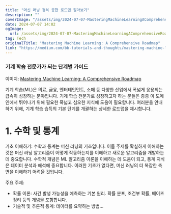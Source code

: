 ```yaml
---
title: "머신 러닝 정복 종합 로드맵 알아보기"
description: ""
coverImage: "/assets/img/2024-07-07-MasteringMachineLearningAComprehensiveRoadmap_0.png"
date: 2024-07-07 14:02
ogImage: 
  url: /assets/img/2024-07-07-MasteringMachineLearningAComprehensiveRoadmap_0.png
tag: Tech
originalTitle: "Mastering Machine Learning: A Comprehensive Roadmap"
link: "https://medium.com/bb-tutorials-and-thoughts/mastering-machine-learning-a-comprehensive-roadmap-86fe14923c18"
---
```



### 기계 학습 전문가가 되는 단계별 가이드

이미지: [Mastering Machine Learning: A Comprehensive Roadmap](/assets/img/2024-07-07-MasteringMachineLearningAComprehensiveRoadmap_0.png)

기계 학습(ML)은 의료, 금융, 엔터테인먼트, 소매 등 다양한 산업에서 폭넓게 응용되는 급속히 성장하는 분야입니다. 기계 학습 전문가로 성장하고자 하는 분들은 종종 이 도메인에서 뛰어나기 위해 필요한 폭넓고 심오한 지식에 도움이 필요합니다. 여러분을 안내하기 위해, 기계 학습 습득의 기본 단계를 개괄하는 상세한 로드맵을 제시합니다.

# 1. 수학 및 통계

<div class="content-ad"></div>

기초 이해하기: 수학과 통계는 머신 러닝의 기초입니다. 이들 주제를 확실하게 이해하는 것은 머신 러닝 알고리즘이 어떻게 작동하는지를 이해하고 새로운 알고리즘을 개발하는 데 중요합니다. 수학적 개념은 ML 알고리즘 이론을 이해하는 데 도움이 되고, 통계 지식은 데이터 분석과 해석에 중요합니다. 이러한 기초가 없다면, 머신 러닝의 더 복잡한 측면을 이해하기 어려울 것입니다.

주요 주제:
- 확률 이론: 사건 발생 가능성을 예측하는 기본 원리. 확률 분포, 조건부 확률, 베이즈 정리 등의 개념을 포함합니다.
- 기술적 및 추론적 통계: 데이터를 요약하는 방법...